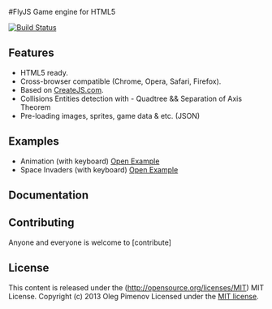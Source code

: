 #FlyJS
Game engine for HTML5

[![Build Status](https://travis-ci.org/Forestcamp/FlyJS.png?branch=master)](https://travis-ci.org/Forestcamp/FlyJS)
## Features

* HTML5 ready.
* Cross-browser compatible (Chrome, Opera, Safari, Firefox).
* Based on [CreateJS.com](http://createjs.com/#!/CreateJS).
* Collisions Entities detection with - Quadtree && Separation of Axis Theorem
* Pre-loading images, sprites, game data & etc. (JSON)

## Examples
* Animation (with keyboard) [Open Example](http://frontblogger.ru/example/flyjs/example/hero/index_min.html)
* Space Invaders (with keyboard) [Open Example](http://frontblogger.ru/example/flyjs/example/invaders/index_min.html)

## Documentation


## Contributing
Anyone and everyone is welcome to [contribute]

## License
This content is released under the (http://opensource.org/licenses/MIT) MIT License.
Copyright (c) 2013 Oleg Pimenov Licensed under the [MIT license](http://flyjs.mit-license.org/).

